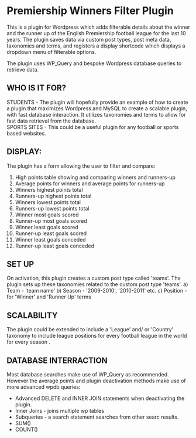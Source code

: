 # Premiership Winners Filter Plugin
This is a plugin for Wordpress which adds filterable details about the winner and the runner up of the English Premiership football league for the last 10 years.
The plugin saves data via custom post types, post meta data, taxonomies and terms, and registers a display shortcode which displays a dropdown menu of filterable options.

The plugin uses WP_Query and bespoke Wordpress database queries to retrieve data.

## WHO IS IT FOR? 
STUDENTS - The plugin will hopefully provide an example of how to create a plugin that maximizes Wordpress and MySQL to create a scalable plugin, with fast database interaction. It utilizes taxonomies and terms to allow for fast data retrieval from the database.  
SPORTS SITES - This could be a useful plugin for any football or sports based websites.

## DISPLAY:
The plugin has a form allowing the user to filter and compare:
1. High points table showing and comparing winners and runners-up
2. Average points for winners and average points for runners-up
3. Winners highest points total
4. Runners-up highest points total
5. Winners lowest points total
6. Runners-up lowest points total
7. Winner most goals scored
8. Runner-up most goals scored
9. Winner least goals scored
10. Runner-up least goals scored
11. Winner least goals conceded
12. Runner-up least goals conceded


## SET UP
On activation, this plugin creates a custom post type called 'teams'.
The plugin sets up these taxonomies related to the custom post type 'teams'.
a) Team - 'team name'
b) Season - '2009-2010', '2010-2011' etc.
c) Position - for 'Winner' and 'Runner Up' terms

## SCALABILITY
The plugin could be extended to include a 'League' and/ or 'Country' taxonomy to include league positions for every football league in the world for every season .

## DATABASE INTERRACTION
Most database searches make use of WP_Query as recommended. 
However the average points and plugin deactivation methods make use of more advanced wpdb queries:
- Advanced DELETE and INNER JOIN statements when deactivating the plugin.
- Inner Joins - joins multiple wp tables
- Subqueries - a search statement searches from other searc results.
- SUM()
- COUNT()




